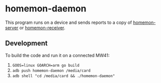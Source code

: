 # homemon-daemon
This program runs on a device and sends reports to a copy of [homemon-server](https://github.com/thatoddmailbox/homemon-server) or [homemon-receiver](https://github.com/thatoddmailbox/homemon-receiver).

## Development
To build the code and run it on a connected MW41:

1. `GOOS=linux GOARCH=arm go build`
2. `adb push homemon-daemon /media/card`
3. `adb shell "cd /media/card && ./homemon-daemon"`